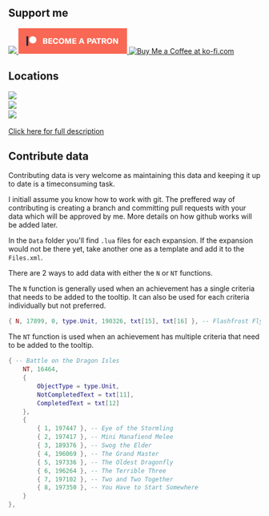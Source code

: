 ## Support me
<a href="https://www.paypal.com/donate/?hosted_button_id=NYWTBA4XM6ZS6" alt="Paypal">
  <img src="https://www.paypalobjects.com/en_US/BE/i/btn/btn_donateCC_LG.gif" />
</a>
<a href="https://www.patreon.com/Krowi" alt="Patreon">
  <img src="https://raw.githubusercontent.com/codebard/patron-button-and-widgets-by-codebard/master/images/become_a_patron_button.png" />
</a>
<a href='https://ko-fi.com/E1E6G64LS' target='_blank'><img height='36' style='border:0px;height:36px;' src='https://storage.ko-fi.com/cdn/kofi2.png?v=3' border='0' alt='Buy Me a Coffee at ko-fi.com' /></a>

## Locations
<a href="https://www.curseforge.com/wow/addons/krowi-achievement-filter" alt="Curseforge">
  <img src="https://img.shields.io/badge/Curseforge-Krowi's%20Achievement%20Filter-orange" />
</a>
<br>
<a href="https://addons.wago.io/addons/krowi-achievement-filter" alt="Wago.io">
  <img src="https://img.shields.io/badge/Wago.io-Krowi's%20Achievement%20Filter-red" />
</a>
<br>
<a href="https://www.wowinterface.com/downloads/info26229-KrowisAchievementFilter" alt="WowInterface">
  <img src="https://img.shields.io/badge/WowInterface-Krowi's%20Achievement%20Filter-yellow" />
</a>

[Click here for full description](Descriptions/Wago.io.md)

## Contribute data
Contributing data is very welcome as maintaining this data and keeping it up to date is a timeconsuming task.

I initiall assume you know how to work with git. The preffered way of contributing is creating a branch and committing pull requests with your data which will be approved by me. More details on how github works will be added later.

In the `Data` folder you'll find `.lua` files for each expansion. If the expansion would not be there yet, take another one as a template and add it to the `Files.xml`.

There are 2 ways to add data with either the `N` or `NT` functions.

The `N` function is generally used when an achievement has a single criteria that needs to be added to the tooltip. It can also be used for each criteria individually but not preferred.
```lua
{ N, 17899, 0, type.Unit, 190326, txt[15], txt[16] }, -- Flashfrost Flyover Challenge: Gold
```

The `NT` function is used when an achievement has multiple criteria that need to be added to the tooltip.
```lua
{ -- Battle on the Dragon Isles
    NT, 16464,
    {
        ObjectType = type.Unit,
        NotCompletedText = txt[11],
        CompletedText = txt[12]
    },
    {
        { 1, 197447 }, -- Eye of the Stormling
        { 2, 197417 }, -- Mini Manafiend Melee
        { 3, 189376 }, -- Swog the Elder
        { 4, 196069 }, -- The Grand Master
        { 5, 197336 }, -- The Oldest Dragonfly
        { 6, 196264 }, -- The Terrible Three
        { 7, 197102 }, -- Two and Two Together
        { 8, 197350 }, -- You Have to Start Somewhere
    }
},
```